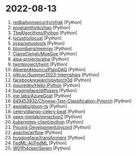 # 2022-08-13

1. [redballoonsecurity/ofrak](https://github.com/redballoonsecurity/ofrak "OFRAK: unpack, modify, and repack binaries.") [Python]
2. [programthink/zhao](https://github.com/programthink/zhao "【编程随想】整理的《太子党关系网络》，专门揭露赵国的权贵") [Python]
3. [TheAlgorithms/Python](https://github.com/TheAlgorithms/Python "All Algorithms implemented in Python") [Python]
4. [locustio/locust](https://github.com/locustio/locust "Scalable user load testing tool written in Python") [Python]
5. [pypa/setuptools](https://github.com/pypa/setuptools "Official project repository for the Setuptools build system") [Python]
6. [bloomberg/memray](https://github.com/bloomberg/memray "Memray is a memory profiler for Python") [Python]
7. [CjangCjengh/MoeGoe](https://github.com/CjangCjengh/MoeGoe "Executable file for VITS inference") [Python]
8. [alpa-projects/alpa](https://github.com/alpa-projects/alpa "Auto parallelization for large-scale neural networks") [Python]
9. [twintproject/twint](https://github.com/twintproject/twint "An advanced Twitter scraping & OSINT tool written in Python that doesn't use Twitter's API, allowing you to scrape a user's followers, following, Tweets and more while evading most API limitations.") [Python]
10. [AlperenAkkuncu/PlainDAQ](https://github.com/AlperenAkkuncu/PlainDAQ "An Open Source DAQ module for Raspberry Pi Pico") [Python]
11. [pittcsc/Summer2023-Internships](https://github.com/pittcsc/Summer2023-Internships "Collection of Summer 2023 tech internships!") [Python]
12. [facebookresearch/pytorch3d](https://github.com/facebookresearch/pytorch3d "PyTorch3D is FAIR's library of reusable components for deep learning with 3D data") [Python]
13. [mouredev/Hello-Python](https://github.com/mouredev/Hello-Python "Python desde cero") [Python]
14. [huggingface/diffusers](https://github.com/huggingface/diffusers "🤗 Diffusers: State-of-the-art diffusion models for image and audio generation in PyTorch") [Python]
15. [ine-labs/AzureGoat](https://github.com/ine-labs/AzureGoat "AzureGoat : A Damn Vulnerable Azure Infrastructure") [Python]
16. [649453932/Chinese-Text-Classification-Pytorch](https://github.com/649453932/Chinese-Text-Classification-Pytorch "中文文本分类，TextCNN，TextRNN，FastText，TextRCNN，BiLSTM_Attention，DPCNN，Transformer，基于pytorch，开箱即用。") [Python]
17. [awslabs/gluon-ts](https://github.com/awslabs/gluon-ts "Probabilistic time series modeling in Python") [Python]
18. [celery/django-celery-beat](https://github.com/celery/django-celery-beat "Celery Periodic Tasks backed by the Django ORM") [Python]
19. [open-mmlab/mmaction2](https://github.com/open-mmlab/mmaction2 "OpenMMLab's Next Generation Video Understanding Toolbox and Benchmark") [Python]
20. [kubernetes-client/python](https://github.com/kubernetes-client/python "Official Python client library for kubernetes") [Python]
21. [Pycord-Development/pycord](https://github.com/Pycord-Development/pycord "Pycord, a maintained fork of discord.py, is a python wrapper for the Discord API") [Python]
22. [apache/airflow](https://github.com/apache/airflow "Apache Airflow - A platform to programmatically author, schedule, and monitor workflows") [Python]
23. [huggingface/transformers](https://github.com/huggingface/transformers "🤗 Transformers: State-of-the-art Machine Learning for Pytorch, TensorFlow, and JAX.") [Python]
24. [FedML-AI/FedML](https://github.com/FedML-AI/FedML "FedML - The federated learning and distributed training library enabling machine learning anywhere at any scale. It's backed by FedML, Inc (https://FedML.ai). Supporting large-scale geo-distributed training, cross-device federated learning on smartphones/IoTs, cross-silo federated learning on data silos, and research simulation. Best Paper Award…") [Python]
25. [W01fh4cker/Serein](https://github.com/W01fh4cker/Serein "【懒人神器】一款图形化、批量采集url、批量对采集的url进行各种nday检测的工具。可用于src挖掘、cnvd挖掘、0day利用、打造自己的武器库等场景。可以批量利用Actively Exploited Atlassian Confluence 0Day CVE-2022-26134和DedeCMS v5.7.87 SQL注入 CVE-2022-23337。") [Python]
